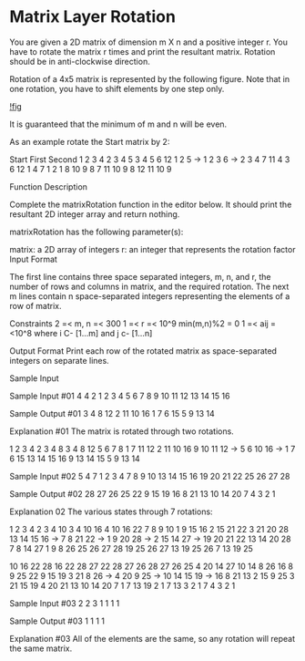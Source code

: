 # Matrix Layer Rotation

You are given a 2D matrix of dimension m X n and a positive integer r. You have to rotate the matrix r times and print the resultant matrix. Rotation should be in anti-clockwise direction.

Rotation of a 4x5 matrix is represented by the following figure. Note that in one rotation, you have to shift elements by one step only.

[!fig](https://hr-challenge-images.s3.amazonaws.com/2517/matrix-rotation.png)

It is guaranteed that the minimum of m and n will be even.

As an example rotate the Start matrix by 2:

Start         First           Second
 1 2 3 4        2  3  4  5      3  4  5  6
12 1 2 5  ->   1  2  3  6 ->   2  3  4  7
11 4 3 6      12  1  4  7       1  2  1  8
10 9 8 7      11 10  9  8     12 11 10  9

Function Description

Complete the matrixRotation function in the editor below. It should print the resultant 2D integer array and return nothing.

matrixRotation has the following parameter(s):

matrix: a 2D array of integers
r: an integer that represents the rotation factor
Input Format

The first line contains three space separated integers, m, n, and r, the number of rows and columns in matrix, and the required rotation. 
The next m lines contain n space-separated integers representing the elements of a row of matrix.

Constraints
2 =< m, n =< 300
1 =< r =< 10^9
min(m,n)%2 = 0
1 =< aij =<10^8 where i C- [1...m] and j c- [1...n]
 
Output Format
Print each row of the rotated matrix as space-separated integers on separate lines.

Sample Input

Sample Input #01
4 4 2
1 2 3 4
5 6 7 8
9 10 11 12
13 14 15 16

Sample Output #01
3 4 8 12
2 11 10 16
1 7 6 15
5 9 13 14

Explanation #01
The matrix is rotated through two rotations.

 1  2  3  4      2  3  4  8      3  4  8 12
 5  6  7  8      1  7 11 12      2 11 10 16
 9 10 11 12  ->  5  6 10 16  ->  1  7  6 15
13 14 15 16      9 13 14 15      5  9 13 14

Sample Input #02
5 4 7
1 2 3 4
7 8 9 10
13 14 15 16
19 20 21 22
25 26 27 28

Sample Output #02
28 27 26 25
22 9 15 19
16 8 21 13
10 14 20 7
4 3 2 1

Explanation 02
The various states through 7 rotations:

1  2  3  4      2  3  4 10    3  4 10 16    4 10 16 22
7  8  9 10      1  9 15 16    2 15 21 22    3 21 20 28
13 14 15 16 ->  7  8 21 22 -> 1  9 20 28 -> 2 15 14 27 ->
19 20 21 22    13 14 20 28    7  8 14 27    1  9  8 26
25 26 27 28    19 25 26 27    13 19 25 26   7 13 19 25

10 16 22 28    16 22 28 27    22 28 27 26    28 27 26 25
 4 20 14 27    10 14  8 26    16  8  9 25    22  9 15 19
 3 21  8 26 ->  4 20  9 25 -> 10 14 15 19 -> 16  8 21 13
 2 15  9 25     3 21 15 19     4 20 21 13    10 14 20  7
 1  7 13 19     2  1  7 13     3  2  1  7     4  3  2  1

Sample Input #03
2 2 3
1 1
1 1

Sample Output #03
1 1
1 1

Explanation #03
All of the elements are the same, so any rotation will repeat the same matrix.






